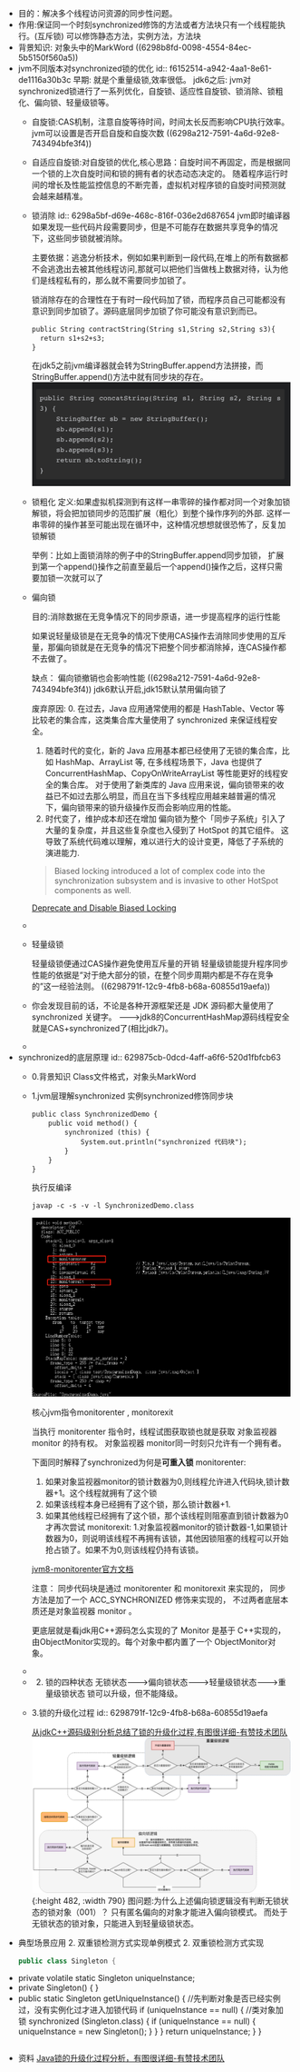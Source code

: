 - 目的：解决多个线程访问资源的同步性问题。
- 作用:保证同一个时刻synchronized修饰的方法或者方法块只有一个线程能执行。(互斥锁)
  可以修饰静态方法，实例方法，方法块
- 背景知识:
  对象头中的MarkWord ((6298b8fd-0098-4554-84ec-5b5150f560a5))
- jvm不同版本对synchronized锁的优化
  id:: f6152514-a942-4aa1-8e61-de1116a30b3c
  早期: 就是个重量级锁,效率很低。
  jdk6之后: jvm对synchronized锁进行了一系列优化，自旋锁、适应性自旋锁、锁消除、锁粗化、偏向锁、轻量级锁等。
	- 自旋锁:CAS机制，注意自旋等待时间，时间太长反而影响CPU执行效率。jvm可以设置是否开启自旋和自旋次数 ((6298a212-7591-4a6d-92e8-743494bfe3f4))
	- 自适应自旋锁:对自旋锁的优化,核心思路：自旋时间不再固定，而是根据同一个锁的上次自旋时间和锁的拥有者的状态动态决定的。
	  随着程序运行时间的增长及性能监控信息的不断完善，虚拟机对程序锁的自旋时间预测就会越来越精准。
	- 锁消除
	  id:: 6298a5bf-d69e-468c-816f-036e2d687654
	  jvm即时编译器如果发现一些代码片段需要同步，但是不可能存在数据共享竞争的情况下，这些同步锁就被消除。
	  
	  主要依据：逃逸分析技术，例如如果判断到一段代码,在堆上的所有数据都不会逃逸出去被其他线程访问,那就可以把他们当做栈上数据对待，认为他们是线程私有的，那么就不需要同步加锁了。
	  
	  锁消除存在的合理性在于有时一段代码加了锁，而程序员自己可能都没有意识到同步加锁了。源码底层同步加锁了你可能没有意识到而已。
	  ```
	  public String contractString(String s1,String s2,String s3){
	  	return s1+s2+s3;
	  }
	  ```
	  
	  在jdk5之前jvm编译器就会转为StringBuffer.append方法拼接，而StringBuffer.append()方法中就有同步块的存在。
	  ![截屏2022-06-02 下午8.50.41.png](../assets/截屏2022-06-02_下午8.50.41_1654174601691_0.png)
	- 锁粗化
	  定义:如果虚拟机探测到有这样一串零碎的操作都对同一个对象加锁解锁，将会把加锁同步的范围扩展（粗化）到整个操作序列的外部.
	  这样一串零碎的操作甚至可能出现在循环中，这种情况想想就很恐怖了，反复加锁解锁
	  
	  举例：比如上面锁消除的例子中的StringBuffer.append同步加锁，
	  扩展到第一个append()操作之前直至最后一个append()操作之后，这样只需要加锁一次就可以了
	- 偏向锁
	  
	  
	  目的:消除数据在无竞争情况下的同步原语，进一步提高程序的运行性能
	  
	  如果说轻量级锁是在无竞争的情况下使用CAS操作去消除同步使用的互斥量，那偏向锁就是在无竞争的情况下把整个同步都消除掉，连CAS操作都不去做了。
	  
	  缺点：
	  偏向锁撤销也会影响性能
	  ((6298a212-7591-4a6d-92e8-743494bfe3f4))
	  jdk6默认开启,jdk15默认禁用偏向锁了
	  
	  废弃原因:
	  0. 在过去，Java 应用通常使用的都是 HashTable、Vector 等比较老的集合库，这类集合库大量使用了 synchronized 来保证线程安全。
	  1. 随着时代的变化，新的 Java 应用基本都已经使用了无锁的集合库，比如 HashMap、ArrayList 等,
	  在多线程场景下，Java 也提供了 ConcurrentHashMap、CopyOnWriteArrayList 等性能更好的线程安全的集合库。
	  对于使用了新类库的 Java 应用来说，偏向锁带来的收益已不如过去那么明显，而且在当下多线程应用越来越普遍的情况下，偏向锁带来的锁升级操作反而会影响应用的性能。
	  2. 时代变了，维护成本却还在增加
	  偏向锁为整个「同步子系统」引入了大量的复杂度，并且这些复杂度也入侵到了 HotSpot 的其它组件。
	  这导致了系统代码难以理解，难以进行大的设计变更，降低了子系统的演进能力.
	  
	  >Biased locking introduced a lot of complex code into the synchronization subsystem and is invasive to other HotSpot components as well.
	  
	  [Deprecate and Disable Biased Locking](https://openjdk.java.net/jeps/374)
	-
	- 轻量级锁
	  
	  轻量级锁便通过CAS操作避免使用互斥量的开销
	  轻量级锁能提升程序同步性能的依据是“对于绝大部分的锁，在整个同步周期内都是不存在竞争的”这一经验法则。
	  ((6298791f-12c9-4fb8-b68a-60855d19aefa))
	- 你会发现目前的话，不论是各种开源框架还是 JDK 源码都大量使用了 synchronized 关键字。
	  --->jdk8的ConcurrentHashMap源码线程安全就是CAS+synchronized了(相比jdk7)。
	-
- synchronized的底层原理
  id:: 629875cb-0dcd-4aff-a6f6-520d1fbfcb63
	- 0.背景知识
	  Class文件格式，对象头MarkWord
	- 1.jvm层理解synchronized
	  实例synchronized修饰同步块
	  ```
	  public class SynchronizedDemo {
	      public void method() {
	          synchronized (this) {
	              System.out.println("synchronized 代码块");
	          }
	      }
	  }
	  ```
	  执行反编译
	  ```shell
	  javap -c -s -v -l SynchronizedDemo.class
	  ```
	  ![image.png](../assets/image_1654159626872_0.png) 
	  
	  核心jvm指令monitorenter , monitorexit
	  
	  当执行 monitorenter 指令时，线程试图获取锁也就是获取 对象监视器 monitor 的持有权。
	  对象监视器 monitor同一时刻只允许有一个拥有者。
	  
	  下面同时解释了synchronized为何是**可重入锁**
	  monitorenter:
	  1. 如果对象监视器monitor的锁计数器为0,则线程允许进入代码块,锁计数器+1。这个线程就拥有了这个锁
	  2. 如果该线程本身已经拥有了这个锁，那么锁计数器+1.
	  3. 如果其他线程已经拥有了这个锁，那个该线程则阻塞直到锁计数器为0才再次尝试
	  monitorexit:
	  1.对象监视器monitor的锁计数器-1,如果锁计数器为0，则说明该线程不再拥有该锁，其他因锁阻塞的线程可以开始抢占锁了。如果不为0,则该线程仍持有该锁。
	  
	  [jvm8-monitorenter官方文档](https://docs.oracle.com/javase/specs/jvms/se8/html/jvms-6.html#jvms-6.5.monitorenter)
	  
	  注意：
	  同步代码块是通过 monitorenter 和 monitorexit 来实现的，
	  同步方法是加了一个 ACC_SYNCHRONIZED 修饰来实现的，
	  不过两者底层本质还是对象监视器 monitor 。
	  
	  更底层就是看jdk用C++源码怎么实现的了
	  Monitor 是基于 C++实现的，由ObjectMonitor实现的。每个对象中都内置了一个 ObjectMonitor对象。
	-
	- 2. 锁的四种状态
	  无锁状态--->偏向锁状态--->轻量级锁状态--->重量级锁状态
	  锁可以升级，但不能降级。
	- 3.锁的升级化过程
	  id:: 6298791f-12c9-4fb8-b68a-60855d19aefa
	  
	  [从jdkC++源码级别分析总结了锁的升级化过程,有图很详细-有赞技术团队](https://tech.youzan.com/javasuo-yu-xian-cheng-de-na-xie-shi/)
	  ![2.6本章小结锁的升级化过程图.png](../assets/image_1654158066220_0.png){:height 482, :width 790}
	  图问题:为什么上述偏向锁逻辑没有判断无锁状态的锁对象（001）？
	  只有匿名偏向的对象才能进入偏向锁模式。
	  而处于无锁状态的锁对象，只能进入到轻量级锁状态。
- 典型场景应用
  2. 双重锁检测方式实现单例模式
  2. 双重锁检测方式实现
   ``` java
   public class Singleton {
- private volatile static Singleton uniqueInstance;
- private Singleton() {
   }
- public  static Singleton getUniqueInstance() {
   //先判断对象是否已经实例过，没有实例化过才进入加锁代码
   if (uniqueInstance == null) {
   //类对象加锁
   synchronized (Singleton.class) {
   if (uniqueInstance == null) {
   uniqueInstance = new Singleton();
   }
   }
   }
   return uniqueInstance;
   }
   }
   ```
- 资料
  [Java锁的升级化过程分析，有图很详细-有赞技术团队](https://tech.youzan.com/javasuo-yu-xian-cheng-de-na-xie-shi/)